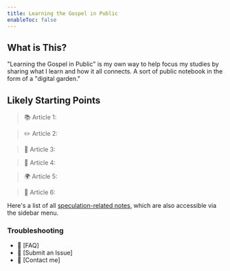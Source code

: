 ```yaml
---
title: Learning the Gospel in Public
enableToc: false
---
```


## What is This?
"Learning the Gospel in Public" is my own way to help focus my studies by sharing what I learn and how it all connects. A sort of public notebook in the form of a "digital garden." 

## Likely Starting Points
> 📚 Article 1:

> ✏️ Article 2:

> 🔗 Article 3: 

> 👀 Article 4: 

> 🌍 Article 5: 

> 🎨 Article 6: 



Here's a list of all [speculation-related notes](/tags/speculation), which are also accessible via the sidebar menu.

### Troubleshooting
- 🚧 [FAQ]
- 🐛 [Submit an Issue]
- 👀 [Contact me]